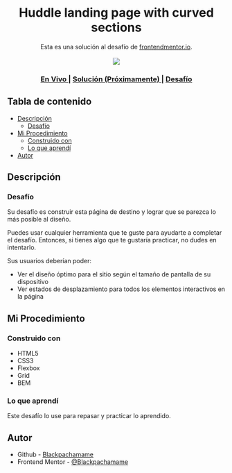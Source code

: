 <h1 align="center">Huddle landing page with curved sections</h1>

<div align="center">
   Esta es una solución al desafío de <a href="https://www.frontendmentor.io/">frontendmentor.io</a>.
</div>
<br>
<div align="center">
<img src="design/desktop-preview.jpg"></img>
  <h3>
    <a href="https://blackpachamame.github.io/desafíos-frontendmentor/huddle-landing-page-with-curved-sections/">
      En Vivo
    </a>
    <span> | </span>
    <a href="#pendiente">
      Solución (Próximamente)
    </a>
   <span> | </span>
    <a href="https://www.frontendmentor.io/challenges/huddle-landing-page-with-curved-sections-5ca5ecd01e82137ec91a50f2">
      Desafío
    </a>
  </h3>
</div>

## Tabla de contenido

- [Descripción](#descripción)
  - [Desafío](#desafío)
- [Mi Procedimiento](#mi-procedimiento)
  - [Construido con](#construido-con)
  - [Lo que aprendí](#lo-que-aprendí)
- [Autor](#autor)

## Descripción

### Desafío

Su desafío es construir esta página de destino y lograr que se parezca lo más posible al diseño.

Puedes usar cualquier herramienta que te guste para ayudarte a completar el desafío. Entonces, si tienes algo que te gustaría practicar, no dudes en intentarlo.

Sus usuarios deberían poder:

- Ver el diseño óptimo para el sitio según el tamaño de pantalla de su dispositivo
- Ver estados de desplazamiento para todos los elementos interactivos en la página

## Mi Procedimiento

### Construido con

- HTML5
- CSS3
- Flexbox
- Grid
- BEM

### Lo que aprendí

Este desafío lo use para repasar y practicar lo aprendido.

## Autor

- Github - [Blackpachamame](https://github.com/Blackpachamame)
- Frontend Mentor - [@Blackpachamame](https://www.frontendmentor.io/profile/Blackpachamame)
